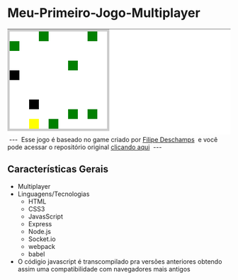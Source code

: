 # Meu-Primeiro-Jogo-Multiplayer
![Preview do Game](./preview/game_image.png)
&nbsp;---&nbsp;
Esse jogo é baseado no game criado por [Filipe Deschamps](https://www.youtube.com/channel/UCU5JicSrEM5A63jkJ2QvGYw)&nbsp; e você pode acessar o repositório original [clicando aqui](https://github.com/filipedeschamps/meu-primeiro-jogo-multiplayer)
&nbsp;---&nbsp;
## Características Gerais
* Multiplayer
* Linguagens/Tecnologias
  * HTML
  * CSS3
  * JavasScript
  * Express
  * Node.js
  * Socket.io
  * webpack
  * babel
* O códigio javascript é transcompilado pra versões anteriores obtendo&nbsp;
  assim uma compatibilidade com navegadores mais antigos